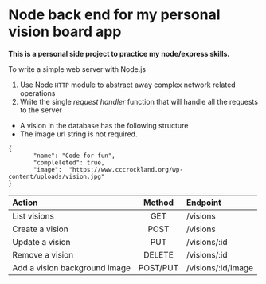 # Node back end for my personal vision board app
**This is a personal side project to practice my node/express skills.**

To write a simple web server with Node.js 
1. Use Node `HTTP` module to abstract away complex network related operations
2. Write the single *request handler* function that will handle all the requests to the server

 

  - A vision in the database has the following structure 
  - The image url string is not required.

 ```
 {
        "name": "Code for fun",
        "compleleted": true,
        "image":  "https://www.cccrockland.org/wp-content/uploads/vision.jpg"
 }
```
|Action|Method|Endpoint|
|:--|:--:|:--
|List visions|GET|/visions
|Create a vision| POST| /visions
|Update a vision| PUT| /visions/:id
|Remove a vision| DELETE| /visions/:id
|Add a vision background image | POST/PUT|/visions/:id/image|
